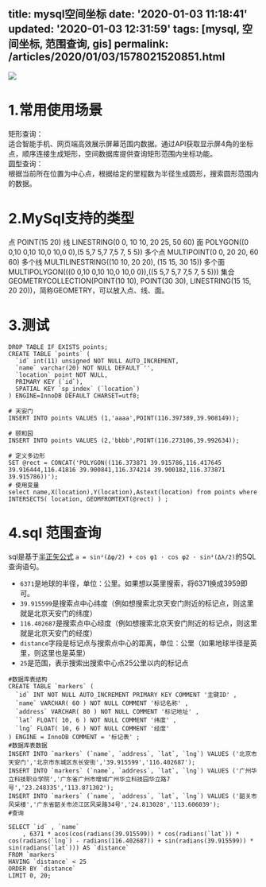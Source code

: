 title: mysql空间坐标
date: '2020-01-03 11:18:41'
updated: '2020-01-03 12:31:59'
tags: [mysql, 空间坐标, 范围查询, gis]
permalink: /articles/2020/01/03/1578021520851.html
---
![](https://img.hacpai.com/bing/20181109.jpg?imageView2/1/w/960/h/540/interlace/1/q/100)

# 1.常用使用场景  
矩形查询：  
适合智能手机、网页端高效展示屏幕范围内数据。通过API获取显示屏4角的坐标点，顺序连接生成矩形，空间数据库提供查询矩形范围内坐标功能。  
圆型查询：  
根据当前所在位置为中心点，根据给定的里程数为半径生成圆形，搜索圆形范围内的数据。

# 2.MySql支持的类型
点 POINT(15 20)
线 LINESTRING(0 0, 10 10, 20 25, 50 60)
面 POLYGON((0 0,10 0,10 10,0 10,0 0),(5 5,7 5,7 7,5 7, 5 5))
多个点 MULTIPOINT(0 0, 20 20, 60 60)
多个线 MULTILINESTRING((10 10, 20 20), (15 15, 30 15))
多个面 MULTIPOLYGON(((0 0,10 0,10 10,0 10,0 0)),((5 5,7 5,7 7,5 7, 5 5)))
集合 GEOMETRYCOLLECTION(POINT(10 10), POINT(30 30), LINESTRING(15 15, 20 20))，简称GEOMETRY，可以放入点、线、面。
# 3.测试
```
DROP TABLE IF EXISTS points;
CREATE TABLE `points` (
  `id` int(11) unsigned NOT NULL AUTO_INCREMENT,
  `name` varchar(20) NOT NULL DEFAULT '',
  `location` point NOT NULL,
  PRIMARY KEY (`id`),
  SPATIAL KEY `sp_index` (`location`)
) ENGINE=InnoDB DEFAULT CHARSET=utf8;

# 天安门
INSERT INTO points VALUES (1,'aaaa',POINT(116.397389,39.908149));

# 颐和园
INSERT INTO points VALUES (2,'bbbb',POINT(116.273106,39.992634));

# 定义多边形
SET @rect = CONCAT('POLYGON((116.373871 39.915786,116.417645 39.916444,116.41816 39.900841,116.374214 39.900182,116.373871 39.915786))');
# 使用变量
select name,X(location),Y(location),Astext(location) from points where INTERSECTS( location, GEOMFROMTEXT(@rect) ) ;
```
# 4.sql 范围查询
sql是基于[半正矢公式](http://www.movable-type.co.uk/scripts/latlong.html) `a = sin²(Δφ/2) + cos φ1 ⋅ cos φ2 ⋅ sin²(Δλ/2)`的SQL查询语句。

* `6371`是地球的半径，单位：公里。如果想以英里搜索，将6371换成3959即可。
* `39.915599`是搜索点中心纬度（例如想搜索北京天安门附近的标记点，则这里就是北京天安门的纬度）
* `116.402687`是搜索点中心经度（例如想搜索北京天安门附近的标记点，则这里就是北京天安门的经度）
* `distance`字段是标记点与搜索点中心的距离，单位：公里（如果地球半径是英里，则这里也是英里）
* `25`是范围，表示搜索出搜索中心点25公里以内的标记点
```
#数据库表结构
CREATE TABLE `markers` (
  `id` INT NOT NULL AUTO_INCREMENT PRIMARY KEY COMMENT '主键ID' ,
  `name` VARCHAR( 60 ) NOT NULL COMMENT '标记名称' ,
  `address` VARCHAR( 80 ) NOT NULL COMMENT '标记地址' ,
  `lat` FLOAT( 10, 6 ) NOT NULL COMMENT '纬度' ,
  `lng` FLOAT( 10, 6 ) NOT NULL COMMENT '经度'
) ENGINE = InnoDB COMMENT = '标记表' ;
#数据库表数据
INSERT INTO `markers` (`name`, `address`, `lat`, `lng`) VALUES ('北京市天安门','北京市东城区东长安街','39.915599','116.402687');
INSERT INTO `markers` (`name`, `address`, `lat`, `lng`) VALUES ('广州华立科技职业学院','广东省广州市增城广州华立科技园华立路7号','23.248335','113.871302');
INSERT INTO `markers` (`name`, `address`, `lat`, `lng`) VALUES ('韶关市风采楼','广东省韶关市浈江区风采路34号','24.813028','113.606039');
#查询

SELECT `id` , `name`
    , 6371 * acos(cos(radians(39.915599)) * cos(radians(`lat`)) * cos(radians(`lng`) - radians(116.402687)) + sin(radians(39.915599)) * sin(radians(`lat`))) AS `distance`
FROM `markers`
HAVING `distance` < 25
ORDER BY `distance`
LIMIT 0, 20;
```
